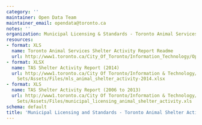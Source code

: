 ```yaml
---
category: ''
maintainer: Open Data Team
maintainer_email: opendata@toronto.ca
notes: ''
organization: Municipal Licensing & Standards - Toronto Animal Services
resources:
- format: XLS
  name: Toronto Animal Services Shelter Activity Report Readme
  url: http://www1.toronto.ca/City_Of_Toronto/Information_Technology/Open_Data/Data_Sets/Assets/Files/Toronto_Animal_Services_Shelter_Activity_Readme.xls
- format: XLSX
  name: TAS Shelter Activity Report (2014)
  url: http://www1.toronto.ca/City Of Toronto/Information & Technology/Open Data/Data
    Sets/Assets/Files/mls_animal_shelter_activity-2014.xlsx
- format: XLS
  name: TAS Shelter Activity Report (2006 to 2013)
  url: http://www1.toronto.ca/City Of Toronto/Information & Technology/Open Data/Data
    Sets/Assets/Files/municipal_licensing_animal_shelter_activity.xls
schema: default
title: 'Municipal Licensing and Standards - Toronto Animal Shelter Activity '
---
```


